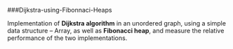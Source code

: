 ###Dijkstra-using-Fibonnaci-Heaps

Implementation of **Dijkstra algorithm** in an unordered graph, using a simple data structure – Array, as 
well as **Fibonacci heap**, and measure the relative performance of the two implementations.
